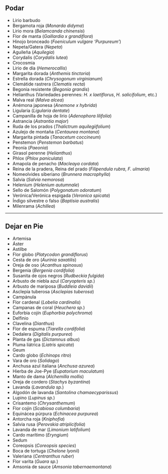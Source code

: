 ## Podar

- Lirio barbudo
- Bergamota roja (*Monarda didyma*)
- Lirio mora (*Belamcanda chinensis*)
- Flor de manta (*Gaillardia x grandiflora*)
- Hinojo bronceado (*Foeniculum vulgare ‘Purpureum’*)
- Nepeta/Gatera (*Nepeta*)
- Aguileña (*Aquilegia*)
- Corydalis (*Corydalis lutea*)
- Crocosmia
- Lirio de día (*Hemerocallis*)
- Margarita dorada (*Anthemis tinctoria*)
- Estrella dorada (*Chrysogonum virginianum*)
- Clemátide rastrera (*Clematis recta*)
- Begonia resistente (*Begonia grandis*)
- Helianthus (Variedades perennes: *H. x laetiflorus*, *H. salicifolium*, etc.)
- Malva real (*Malva alcea*)
- Anémona japonesa (*Anemone x hybrida*)
- Ligularia (*Ligularia dentate*)
- Campanilla de hoja de lirio (*Adenophora lilifolia*)
- Astrancia (*Astrantia major*)
- Ruda de los prados (*Thalictrum aquilegiifolium*)
- Azulejo de montaña (*Centaurea montana*)
- Margarita pintada (*Tanacetum coccineum*)
- Penstemon (*Penstemon barbatus*)
- Peonía (*Paeonia*)
- Girasol perenne (*Helianthus*)
- Phlox (*Phlox paniculata*)
- Amapola de penacho (*Macleaya cordata*)
- Reina de la pradera, Reina del prado (*Filipendula rubra*, *F. ulmaria*)
- Nomeolvides siberiano (*Brunnera macrophylla*)
- Salvia (*Salvia nemorosa*)
- Helenium (*Helenium autumnale*)
- Sello de Salomón (*Polygonatum odoratum*)
- Verónica/Verónica espigada (*Veronica spicata*)
- Índigo silvestre o falso (*Baptisia australis*)
- Milenrama (*Achillea*)

---

## Dejar en Pie


- Artemisa
- Áster
- Astilbe
- Flor globo (*Platycodon grandiflorus*)
- Cesta de oro (*Aurinia saxatilis*)
- Oreja de oso (*Acanthus spinosus*)
- Bergenia (*Bergenia cordifolia*)
- Susanita de ojos negros (*Rudbeckia fulgida*)
- Arbusto de niebla azul (*Caryopteris sp.*)
- Arbusto de mariposa (*Buddleia davidii*)
- Asclepia tuberosa (*Asclepias tuberosa*)
- Campánula
- Flor cardenal (*Lobelia cardinalis*)
- Campanas de coral (*Heuchera sp.*)
- Euforbia cojín (*Euphorbia polychroma*)
- Delfinio
- Clavelina (*Dianthus*)
- Flor de espuma (*Tiarella cordifolia*)
- Dedalera (*Digitalis purpurea*)
- Planta de gas (*Dictamnus albus*)
- Pluma liátrica (*Liatris spicata*)
- Geum
- Cardo globo (*Echinops ritro*)
- Vara de oro (*Solidago*)
- Anchusa azul italiana (*Anchusa azurea*)
- Hierba de Joe-Pye (*Eupatorium maculatum*)
- Manto de dama (*Alchemilla mollis*)
- Oreja de cordero (*Stachys byzantina*)
- Lavanda (*Lavandula sp.*)
- Algodón de lavanda (*Santolina chamaecyparissus*)
- Lupino (*Lupinus sp.*)
- Crisantemo (*Chrysanthemum*)
- Flor cojín (*Scabiosa columbaria*)
- Equinácea púrpura (*Echinacea purpurea*)
- Antorcha roja (*Kniphofia*)
- Salvia rusa (*Perovskia atriplicifolia*)
- Lavanda de mar (*Limonium latifolium*)
- Cardo marítimo (*Eryngium*)
- Sedum
- Coreopsis (*Coreopsis species*)
- Boca de tortuga (*Chelone lyonii*)
- Valeriana (*Centranthus ruber*)
- Flor varita (*Guara sp.*)
- Amsonia de sauce (*Amsonia tabernaemontana*)